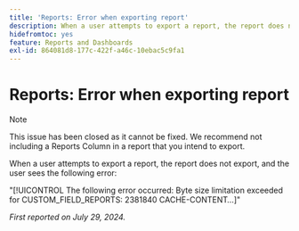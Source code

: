```yaml
---
title: 'Reports: Error when exporting report'
description: When a user attempts to export a report, the report does not export, and the user sees an error.
hidefromtoc: yes
feature: Reports and Dashboards
exl-id: 864081d8-177c-422f-a46c-10ebac5c9fa1
---
```

# Reports: Error when exporting report

>[!NOTE]
>
>This issue has been closed as it cannot be fixed. We recommend not including a Reports Column in a report that you intend to export.

When a user attempts to export a report, the report does not export, and the user sees the following error:

"[!UICONTROL The following error occurred: Byte size limitation exceeded for CUSTOM_FIELD_REPORTS: 2381840 CACHE-CONTENT…]"

_First reported on July 29, 2024._
